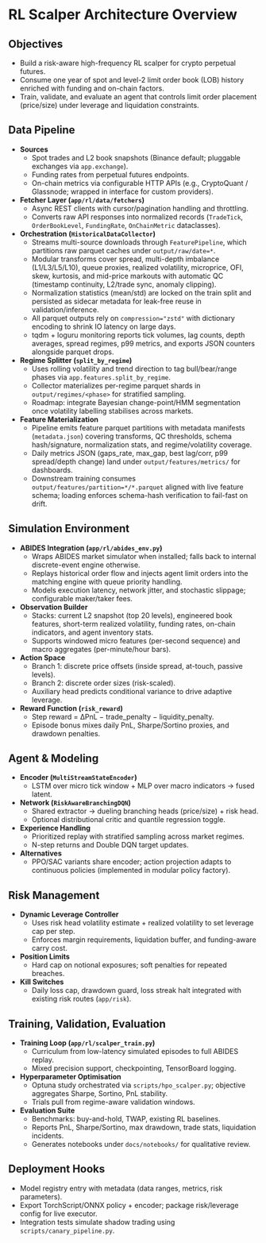 # RL Scalper Architecture Overview

## Objectives
- Build a risk-aware high-frequency RL scalper for crypto perpetual futures.
- Consume one year of spot and level-2 limit order book (LOB) history enriched with funding and on-chain factors.
- Train, validate, and evaluate an agent that controls limit order placement (price/size) under leverage and liquidation constraints.

## Data Pipeline
- **Sources**
  - Spot trades and L2 book snapshots (Binance default; pluggable exchanges via `app.exchange`).
  - Funding rates from perpetual futures endpoints.
  - On-chain metrics via configurable HTTP APIs (e.g., CryptoQuant / Glassnode; wrapped in interface for custom providers).
- **Fetcher Layer (`app/rl/data/fetchers`)**
  - Async REST clients with cursor/pagination handling and throttling.
  - Converts raw API responses into normalized records (`TradeTick`, `OrderBookLevel`, `FundingRate`, `OnChainMetric` dataclasses).
- **Orchestration (`HistoricalDataCollector`)**
  - Streams multi-source downloads through `FeaturePipeline`, which partitions raw parquet caches under `output/raw/date=*`.
  - Modular transforms cover spread, multi-depth imbalance (L1/L3/L5/L10), queue proxies, realized volatility, microprice, OFI, skew, kurtosis, and mid-price markouts with automatic QC (timestamp continuity, L2/trade sync, anomaly clipping).
  - Normalization statistics (mean/std) are locked on the train split and persisted as sidecar metadata for leak-free reuse in validation/inference.
  - All parquet outputs rely on `compression="zstd"` with dictionary encoding to shrink IO latency on large days.
  - tqdm + loguru monitoring reports tick volumes, lag counts, depth averages, spread regimes, p99 metrics, and exports JSON counters alongside parquet drops.
- **Regime Splitter (`split_by_regime`)**
  - Uses rolling volatility and trend direction to tag bull/bear/range phases via `app.features.split_by_regime`.
  - Collector materializes per-regime parquet shards in `output/regimes/<phase>` for stratified sampling.
  - Roadmap: integrate Bayesian change-point/HMM segmentation once volatility labelling stabilises across markets.
- **Feature Materialization**
  - Pipeline emits feature parquet partitions with metadata manifests (`metadata.json`) covering transforms, QC thresholds, schema hash/signature, normalization stats, and regime/volatility coverage.
  - Daily metrics JSON (gaps_rate, max_gap, best lag/corr, p99 spread/depth change) land under `output/features/metrics/` for dashboards.
  - Downstream training consumes `output/features/partition=*/*.parquet` aligned with live feature schema; loading enforces schema-hash verification to fail-fast on drift.

## Simulation Environment
- **ABIDES Integration (`app/rl/abides_env.py`)**
  - Wraps ABIDES market simulator when installed; falls back to internal discrete-event engine otherwise.
  - Replays historical order flow and injects agent limit orders into the matching engine with queue priority handling.
  - Models execution latency, network jitter, and stochastic slippage; configurable maker/taker fees.
- **Observation Builder**
  - Stacks: current L2 snapshot (top 20 levels), engineered book features, short-term realized volatility, funding rates, on-chain indicators, and agent inventory stats.
  - Supports windowed micro features (per-second sequence) and macro aggregates (per-minute/hour bars).
- **Action Space**
  - Branch 1: discrete price offsets (inside spread, at-touch, passive levels).
  - Branch 2: discrete order sizes (risk-scaled).
  - Auxiliary head predicts conditional variance to drive adaptive leverage.
- **Reward Function (`risk_reward`)**
  - Step reward = ΔPnL − trade_penalty − liquidity_penalty.
  - Episode bonus mixes daily PnL, Sharpe/Sortino proxies, and drawdown penalties.

## Agent & Modeling
- **Encoder (`MultiStreamStateEncoder`)**
  - LSTM over micro tick window + MLP over macro indicators -> fused latent.
- **Network (`RiskAwareBranchingDQN`)**
  - Shared extractor → dueling branching heads (price/size) + risk head.
  - Optional distributional critic and quantile regression toggle.
- **Experience Handling**
  - Prioritized replay with stratified sampling across market regimes.
  - N-step returns and Double DQN target updates.
- **Alternatives**
  - PPO/SAC variants share encoder; action projection adapts to continuous policies (implemented in modular policy factory).

## Risk Management
- **Dynamic Leverage Controller**
  - Uses risk head volatility estimate + realized volatility to set leverage cap per step.
  - Enforces margin requirements, liquidation buffer, and funding-aware carry cost.
- **Position Limits**
  - Hard cap on notional exposures; soft penalties for repeated breaches.
- **Kill Switches**
  - Daily loss cap, drawdown guard, loss streak halt integrated with existing risk routes (`app/risk`).

## Training, Validation, Evaluation
- **Training Loop (`app/rl/scalper_train.py`)**
  - Curriculum from low-latency simulated episodes to full ABIDES replay.
  - Mixed precision support, checkpointing, TensorBoard logging.
- **Hyperparameter Optimisation**
  - Optuna study orchestrated via `scripts/hpo_scalper.py`; objective aggregates Sharpe, Sortino, PnL stability.
  - Trials pull from regime-aware validation windows.
- **Evaluation Suite**
  - Benchmarks: buy-and-hold, TWAP, existing RL baselines.
  - Reports PnL, Sharpe/Sortino, max drawdown, trade stats, liquidation incidents.
  - Generates notebooks under `docs/notebooks/` for qualitative review.

## Deployment Hooks
- Model registry entry with metadata (data ranges, metrics, risk parameters).
- Export TorchScript/ONNX policy + encoder; package risk/leverage config for live executor.
- Integration tests simulate shadow trading using `scripts/canary_pipeline.py`.
